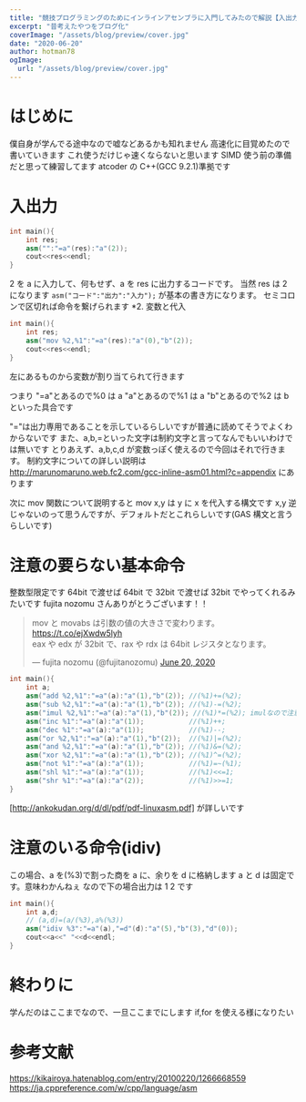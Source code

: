 ```yaml
---
title: "競技プログラミングのためにインラインアセンブラに入門してみたので解説【入出力,基本命令編】"
excerpt: "昔考えたやつをブログ化"
coverImage: "/assets/blog/preview/cover.jpg"
date: "2020-06-20"
author: hotman78
ogImage:
  url: "/assets/blog/preview/cover.jpg"
---
```


# はじめに

僕自身が学んでる途中なので嘘などあるかも知れません
高速化に目覚めたので書いていきます
これ使うだけじゃ速くならないと思います
SIMD 使う前の準備だと思って練習してます
atcoder の C++(GCC 9.2.1)準拠です

# 入出力

```cpp
int main(){
    int res;
    asm("":"=a"(res):"a"(2));
    cout<<res<<endl;
}
```

2 を a に入力して、何もせず、a を res に出力するコードです。
当然 res は 2 になります
`asm("コード":"出力":"入力");` が基本の書き方になります。
セミコロンで区切れば命令を繋げられます
\*2. 変数と代入

```cpp
int main(){
    int res;
    asm("mov %2,%1":"=a"(res):"a"(0),"b"(2));
    cout<<res<<endl;
}
```

左にあるものから変数が割り当てられて行きます

つまり
"=a"とあるので%0 は a
"a"とあるので%1 は a
"b"とあるので%2 は b
といった具合です

"="は出力専用であることを示しているらしいですが普通に読めてそうでよくわからないです
また、a,b,=といった文字は制約文字と言ってなんでもいいわけでは無いです
とりあえず、a,b,c,d が変数っぽく使えるので今回はそれで行きます。
制約文字についての詳しい説明は http://marunomaruno.web.fc2.com/gcc-inline-asm01.html?c=appendix にあります

次に mov 関数について説明すると
mov x,y は y に x を代入する構文です
x,y 逆じゃないのって思うんですが、デフォルトだとこれらしいです(GAS 構文と言うらしいです)

# 注意の要らない基本命令

整数型限定です
64bit で渡せば 64bit で
32bit で渡せば 32bit でやってくれるみたいです
fujita nozomu さんありがとうございます！！

<blockquote class="twitter-tweet"><p lang="ja" dir="ltr">mov と movabs は引数の値の大きさで変わります。<a href="https://t.co/ejXwdw5lyh">https://t.co/ejXwdw5lyh</a><br>eax や edx が 32bit で、rax や rdx は 64bit レジスタとなります。</p>&mdash; fujita nozomu (@fujitanozomu) <a href="https://twitter.com/fujitanozomu/status/1274279933200576517?ref_src=twsrc%5Etfw">June 20, 2020</a></blockquote> <script async src="https://platform.twitter.com/widgets.js" charset="utf-8"></script>

```cpp
int main(){
    int a;
    asm("add %2,%1":"=a"(a):"a"(1),"b"(2)); //(%1)+=(%2);
    asm("sub %2,%1":"=a"(a):"a"(1),"b"(2)); //(%1)-=(%2);
    asm("imul %2,%1":"=a"(a):"a"(1),"b"(2)); //(%1)*=(%2); imulなので注意
    asm("inc %1":"=a"(a):"a"(1));           //(%1)++;
    asm("dec %1":"=a"(a):"a"(1));           //(%1)--;
    asm("or %2,%1":"=a"(a):"a"(1),"b"(2));  //(%1)|=(%2);
    asm("and %2,%1":"=a"(a):"a"(1),"b"(2)); //(%1)&=(%2);
    asm("xor %2,%1":"=a"(a):"a"(1),"b"(2)); //(%1)^=(%2);
    asm("not %1":"=a"(a):"a"(1));           //(%1)=~(%1);
    asm("shl %1":"=a"(a):"a"(1));           //(%1)<<=1;
    asm("shr %1":"=a"(a):"a"(2));           //(%1)>>=1;
}
```

[http://ankokudan.org/d/dl/pdf/pdf-linuxasm.pdf]
が詳しいです

# 注意のいる命令(idiv)

この場合、a を(%3)で割った商を a に、余りを d に格納します
a と d は固定です。意味わかんねぇ
なので下の場合出力は 1 2 です

```cpp
int main(){
    int a,d;
    // (a,d)=(a/(%3),a%(%3))
    asm("idiv %3":"=a"(a),"=d"(d):"a"(5),"b"(3),"d"(0));
    cout<<a<<" "<<d<<endl;
}
```

# 終わりに

学んだのはここまでなので、一旦ここまでにします
if,for を使える様になりたい

# 参考文献

https://kikairoya.hatenablog.com/entry/20100220/1266668559
https://ja.cppreference.com/w/cpp/language/asm

